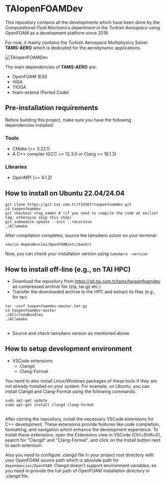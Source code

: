 
# TAIopenFOAMDev

This repository contains all the developments which have been done by the *Computational Fluid Mechanics department
in the Turkish Aerospace* using OpenFOAM as a development platform since 2019.

For now, it mainly contains the Turkish Aerospace Multiphysics Solver **TAMS-AERO** which is dedicated for the 
aerodynamic applications.

![TAIopenFOAMDev](TAMS_AERO_Logo.png)

The main dependencies of **TAMS-AERO** are:

- OpenFOAM (ESI)
- HiSA
- TIOGA
- foam-extend (Ported Code)

## Pre-installation requirements
Before building this project, make sure you have the following dependencies installed:

### Tools
- CMake (>= 3.22.1)
- A C++ compiler (GCC >= 12.3.0 or Clang >= 18.1.3)
### Libraries
- OpenMPI (>= 4.1.2)

## How to install on Ubuntu 22.04/24.04

    git clone https://git.tai.com.tr/t24367/taopenfoamdev.git
    cd taopenfoamdev
    git checkout <tag_name> # (if you need to compile the code at earlier tag, otherwise skip this step)
    git submodule update --init --recursive
    ./Allwmake

After compilation completes, source the tamsAero solver on your terminal:

    source dependencies/OpenFOAM/etc/bashrc

Now, you can check your installation version using `tamsAero -version`

## How to install off-line (e.g., on TAI HPC)

- Download the repository from https://git.tai.com.tr/tams/taopenfoamdev as compressed archive file (zip, tar.gz etc.)
- Transfer the downloaded archive to the HPC and extract its files (e.g., for tar):
<pre>
<code>tar -zxvf taopenfoamdev-master.tar.gz
cd taopenfoamdev-master
./AllcloneBundles
./Allwmake    
</code>
</pre>    
- Source and check tamsAero version as mentioned above

## How to setup development environment
- VSCode extensions
  - Clangd
  - Clang-Format

You need to also install Linux/Windows packages of these tools if they are not already installed on your system. For example, on Ubuntu, you can install Clangd and Clang-Format using the following commands: 

<pre>
<code>sudo apt-get update
sudo apt-get install clangd clang-format
</code>
</pre>

After cloning the repository, install the necessary VSCode extensions for C++ development. These extensions provide features like code completion, formatting, and navigation which enhance the development experience. To install these extensions, open the Extensions view in VSCode (Ctrl+Shift+X), search for "Clangd" and "Clang-Format", and click on the Install button next to each extension. 

Also you need to configure .clangd file in your project root directory with your OpenFOAM source path which is absolute path for `dependencies/OpenFOAM`. Clangd doesn't support environment variables, so you need to provide the full path of OpenFOAM installation directory in .clangd file.